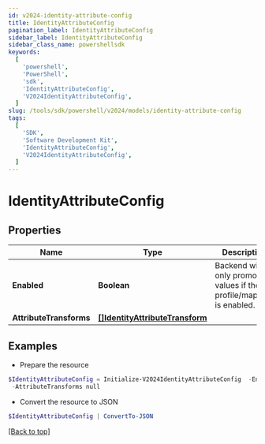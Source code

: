 ```yaml
---
id: v2024-identity-attribute-config
title: IdentityAttributeConfig
pagination_label: IdentityAttributeConfig
sidebar_label: IdentityAttributeConfig
sidebar_class_name: powershellsdk
keywords:
  [
    'powershell',
    'PowerShell',
    'sdk',
    'IdentityAttributeConfig',
    'V2024IdentityAttributeConfig',
  ]
slug: /tools/sdk/powershell/v2024/models/identity-attribute-config
tags:
  [
    'SDK',
    'Software Development Kit',
    'IdentityAttributeConfig',
    'V2024IdentityAttributeConfig',
  ]
---
```


# IdentityAttributeConfig

## Properties

| Name | Type | Description | Notes |
| --- | --- | --- | --- |
| **Enabled** | **Boolean** | Backend will only promote values if the profile/mapping is enabled. | [optional] [default to $false] |
| **AttributeTransforms** | [**[]IdentityAttributeTransform**](identity-attribute-transform) |  | [optional] |

## Examples

- Prepare the resource

```powershell
$IdentityAttributeConfig = Initialize-V2024IdentityAttributeConfig  -Enabled true `
 -AttributeTransforms null
```

- Convert the resource to JSON

```powershell
$IdentityAttributeConfig | ConvertTo-JSON
```

[[Back to top]](#)
